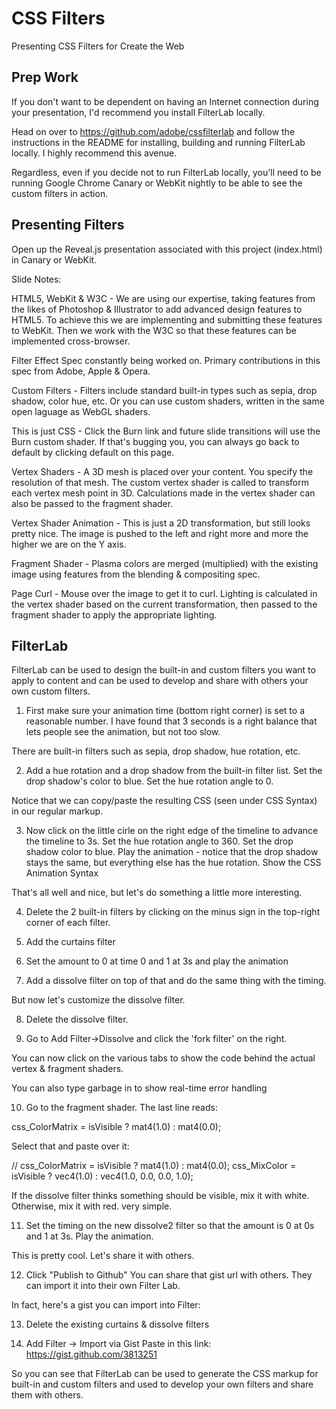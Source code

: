 CSS Filters
===========

Presenting CSS Filters for Create the Web

Prep Work
---------
If you don't want to be dependent on having an Internet connection during your presentation, I'd recommend you install FilterLab locally.

Head on over to https://github.com/adobe/cssfilterlab and follow the instructions in the README for installing, building and running FilterLab locally. I highly recommend this avenue.

Regardless, even if you decide not to run FilterLab locally, you'll need to be running Google Chrome Canary or WebKit nightly to be able to see the custom filters in action.

Presenting Filters
------------------
Open up the Reveal.js presentation associated with this project (index.html) in Canary or WebKit.

Slide Notes:

HTML5, WebKit & W3C - We are using our expertise, taking features from the likes of Photoshop & Illustrator to add advanced design features to HTML5. To achieve this we are implementing and submitting these features to WebKit.  Then we work with the W3C so that these features can be implemented cross-browser.

Filter Effect Spec constantly being worked on.  Primary contributions in this spec from Adobe, Apple & Opera.

Custom Filters - Filters include standard built-in types such as sepia, drop shadow, color hue, etc.  Or you can use custom shaders, written in the same open laguage as WebGL shaders.

This is just CSS - Click the Burn link and future slide transitions will use the Burn custom shader.  If that's bugging you, you can always go back to default by clicking default on this page.

Vertex Shaders - A 3D mesh is placed over your content.  You specify the resolution of that mesh.  The custom vertex shader is called to transform each vertex mesh point in 3D. Calculations made in the vertex shader can also be passed to the fragment shader.

Vertex Shader Animation - This is just a 2D transformation, but still looks pretty nice.  The image is pushed to the left and right more and more the higher we are on the Y axis.

Fragment Shader - Plasma colors are merged (multiplied) with the existing image using features from the blending & compositing spec.

Page Curl - Mouse over the image to get it to curl.  Lighting is calculated in the vertex shader based on the current transformation, then passed to the fragment shader to apply the appropriate lighting.

FilterLab
---------

FilterLab can be used to design the built-in and custom filters you want to apply to content and can be used to develop and share with others your own custom filters. 


1. First make sure your animation time (bottom right corner) is set to a reasonable number.  I have found that 3 seconds is a right balance that lets people see the animation, but not too slow.

There are built-in filters such as sepia, drop shadow, hue rotation, etc.

2. Add a hue rotation and a drop shadow from the built-in filter list.
	Set the drop shadow's color to blue. 
	Set the hue rotation angle to 0.

Notice that we can copy/paste the resulting CSS (seen under CSS Syntax) in our regular markup.

3. Now click on the little cirle on the right edge of the timeline to advance the timeline to 3s.
	Set the hue rotation angle to 360. 
	Set the drop shadow color to blue.
	Play the animation - notice that the drop shadow stays the same, but everything else has the hue rotation.
	Show the CSS Animation Syntax


That's all well and nice, but let's do something a little more interesting.

4. Delete the 2 built-in filters by clicking on the minus sign in the top-right corner of each filter.

5. Add the curtains filter

6. Set the amount to 0 at time 0 and 1 at 3s and play the animation

7. Add a dissolve filter on top of that and do the same thing with the timing.

But now let's customize the dissolve filter.

8. Delete the dissolve filter.

9. Go to Add Filter->Dissolve and click the 'fork filter' on the right.

You can now click on the various tabs to show the code behind the actual vertex & fragment shaders.

You can also type garbage in to show real-time error handling

10. Go to the fragment shader.  The last line reads:

css_ColorMatrix = isVisible ? mat4(1.0) : mat4(0.0);

Select that and paste over it:

//	css_ColorMatrix = isVisible ? mat4(1.0) : mat4(0.0);
    css_MixColor = isVisible ? vec4(1.0) : vec4(1.0, 0.0, 0.0, 1.0);

If the dissolve filter thinks something should be visible, mix it with white.  Otherwise, mix it with red. very simple.

11. Set the timing on the new dissolve2 filter so that the amount is 0 at 0s and 1 at 3s.  Play the animation.

This is pretty cool.  Let's share it with others.

12.  Click "Publish to Github"
You can share that gist url with others.  They can import it into their own Filter Lab.

In fact, here's a gist you can import into Filter:

13. Delete the existing curtains & dissolve filters

14. Add Filter -> Import via Gist
Paste in this link: https://gist.github.com/3813251

So you can see that  FilterLab can be used to generate the CSS markup for built-in and custom filters and used to develop your own filters and share them with others.


